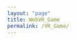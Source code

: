 ```yaml
---
layout: "page"
title: WebVR_Game
permalink: /VR_Game/
---
```


<html>
  <head>
    <script src="https://aframe.io/releases/0.8.0/aframe.min.js"></script>
    <script src="https://unpkg.com/aframe-physics-system@1.4.0/dist/aframe-physics-system.min.js"></script>
  </head>
  <body>
    <a-scene physics>
      <a-box position="-1 4 -3" rotation="0 45 0" color="#4CC3D9" dynamic-body></a-box>
      <a-sphere position="0 4 -5" radius="1.25" color="#EF2D5E" dynamic-body></a-sphere>
      <a-cylinder position="1 4 -3" radius="0.5" height="1.5" color="#FFC65D" dynamic-body></a-cylinder>
      <a-plane position="0 0 -4" rotation="-90 0 0" width="4" height="4" color="#7BC8A4"></a-plane>
      <a-sky color="#ECECEC"></a-sky>
    </a-scene>
  </body>
</html>
